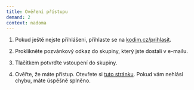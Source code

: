 ```yaml
---
title: Ověření přístupu
demand: 2
context: nadoma
---
```


1. Pokud ještě nejste přihlášeni, přihlaste se na [kodim.cz/prihlasit](https://kodim.cz/prihlasit).

1. Proklikněte pozvánkový odkaz do skupiny, který jste dostali v e-mailu.

1. Tlačítkem potvrďte vstoupení do skupiny.

1. Ověřte, že máte přístup. Otevřete si [tuto stránku](/kurzy/daweb/priprava/overeni-pristupu/overeni). Pokud vám nehlásí chybu, máte úspěšně splněno.
